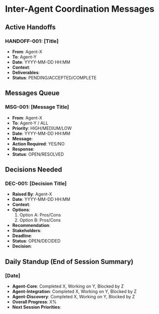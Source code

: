 # Inter-Agent Coordination Messages

## Active Handoffs

### HANDOFF-001: [Title]

- **From**: Agent-X
- **To**: Agent-Y
- **Date**: YYYY-MM-DD HH:MM
- **Context**:
- **Deliverables**:
- **Status**: PENDING/ACCEPTED/COMPLETE

## Messages Queue

### MSG-001: [Message Title]

- **From**: Agent-X
- **To**: Agent-Y / ALL
- **Priority**: HIGH/MEDIUM/LOW
- **Date**: YYYY-MM-DD HH:MM
- **Message**:
- **Action Required**: YES/NO
- **Response**:
- **Status**: OPEN/RESOLVED

## Decisions Needed

### DEC-001: [Decision Title]

- **Raised By**: Agent-X
- **Date**: YYYY-MM-DD HH:MM
- **Context**:
- **Options**:
  1. Option A: Pros/Cons
  2. Option B: Pros/Cons
- **Recommendation**:
- **Stakeholders**:
- **Deadline**:
- **Status**: OPEN/DECIDED
- **Decision**:

## Daily Standup (End of Session Summary)

### [Date]

- **Agent-Core**: Completed X, Working on Y, Blocked by Z
- **Agent-Integration**: Completed X, Working on Y, Blocked by Z
- **Agent-Discovery**: Completed X, Working on Y, Blocked by Z
- **Overall Progress**: X%
- **Next Session Priorities**:
